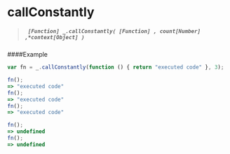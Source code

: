 # callConstantly
> ##### ``` [Function] _.callConstantly( [Function] , count[Number] ,*context[Object] )```

####Example
``` javascript
var fn = _.callConstantly(function () { return "executed code" }, 3);

fn();
=> "executed code"
fn();
=> "executed code"
fn();
=> "executed code"

fn();
=> undefined
fn();
=> undefined
```
